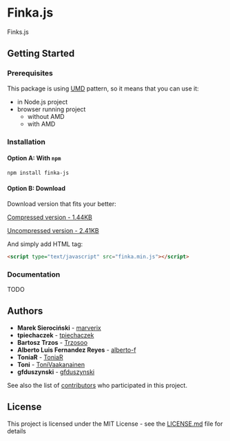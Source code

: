 # Finka.js

Finks.js

## Getting Started

### Prerequisites

This package is using [UMD](https://github.com/umdjs/umd/blob/master/templates/returnExportsGlobal.js) pattern, so it means that you can use it:

  * in Node.js project
  * browser running project
    * without AMD
    * with AMD

### Installation

#### Option A: With `npm`
    
```sh
npm install finka-js
```

#### Option B: Download

Download version that fits your better:

[Compressed version - 1.44KB](https://raw.githubusercontent.com/bitbar/finka-js/master/dist/kasza.min.js)

[Uncompressed version - 2.41KB](https://raw.githubusercontent.com/bitbar/finka-js/master/dist/kasza.js)

And simply add HTML tag:

```html
<script type="text/javascript" src="finka.min.js"></script>
```


### Documentation

TODO


## Authors

* **Marek Sierociński** - [marverix](https://github.com/marverix)
* **tpiechaczek** - [tpiechaczek](https://github.com/tpiechaczek)
* **Bartosz Trzos** - [Trzosoo](https://github.com/Trzosoo)
* **Alberto Luis Fernandez Reyes** - [alberto-f](https://github.com/alberto-f)
* **ToniaR** - [ToniaR](https://github.com/ToniaR)
* **Toni** - [ToniVaakanainen](https://github.com/ToniVaakanainen)
* **gfduszynski** - [gfduszynski](https://github.com/gfduszynski)

See also the list of [contributors](https://github.com/bitbar/finka-js/contributors) who participated in this project.


## License

This project is licensed under the MIT License - see the [LICENSE.md](LICENSE.md) file for details
